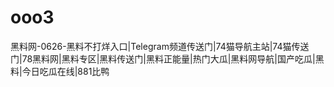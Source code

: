 # ooo3
黑料网-0626-黑料不打烊入口|Telegram频道传送门|74猫导航主站|74猫传送门|78黑料网|黑料专区|黑料传送门|黑料正能量|热门大瓜|黑料网导航|国产吃瓜|黑料|今日吃瓜在线|881比鸭
